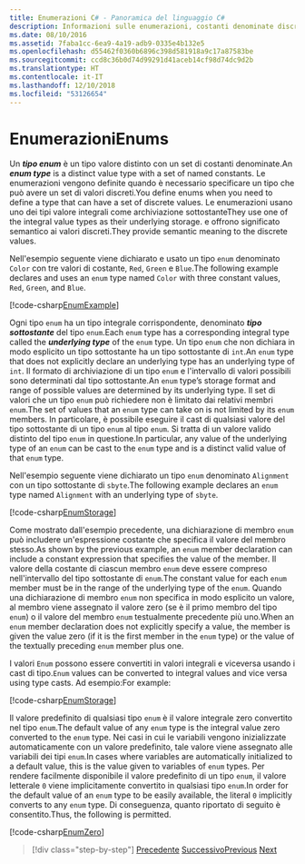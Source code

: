 ```yaml
---
title: Enumerazioni C# - Panoramica del linguaggio C#
description: Informazioni sulle enumerazioni, costanti denominate discrete in C#
ms.date: 08/10/2016
ms.assetid: 7faba1cc-6ea9-4a19-adb9-0335e4b132e5
ms.openlocfilehash: d55462f0360b6896c398d581918a9c17a87583be
ms.sourcegitcommit: ccd8c36b0d74d99291d41aceb14cf98d74dc9d2b
ms.translationtype: HT
ms.contentlocale: it-IT
ms.lasthandoff: 12/10/2018
ms.locfileid: "53126654"
---
```

# <a name="enums"></a><span data-ttu-id="11a04-103">Enumerazioni</span><span class="sxs-lookup"><span data-stu-id="11a04-103">Enums</span></span>

<span data-ttu-id="11a04-104">Un ***tipo enum*** è un tipo valore distinto con un set di costanti denominate.</span><span class="sxs-lookup"><span data-stu-id="11a04-104">An ***enum type*** is a distinct value type with a set of named constants.</span></span> <span data-ttu-id="11a04-105">Le enumerazioni vengono definite quando è necessario specificare un tipo che può avere un set di valori discreti.</span><span class="sxs-lookup"><span data-stu-id="11a04-105">You define enums when you need to define a type that can have a set of discrete values.</span></span> <span data-ttu-id="11a04-106">Le enumerazioni usano uno dei tipi valore integrali come archiviazione sottostante</span><span class="sxs-lookup"><span data-stu-id="11a04-106">They use one of the integral value types as their underlying storage.</span></span> <span data-ttu-id="11a04-107">e offrono significato semantico ai valori discreti.</span><span class="sxs-lookup"><span data-stu-id="11a04-107">They provide semantic meaning to the discrete values.</span></span>

<span data-ttu-id="11a04-108">Nell'esempio seguente viene dichiarato e usato un tipo `enum` denominato `Color` con tre valori di costante, `Red`, `Green` e `Blue`.</span><span class="sxs-lookup"><span data-stu-id="11a04-108">The following example declares and uses an `enum` type named `Color` with three constant values, `Red`, `Green`, and `Blue`.</span></span>

[!code-csharp[EnumExample](../../../samples/snippets/csharp/tour/enums/Program.cs#L3-L36)]

<span data-ttu-id="11a04-109">Ogni tipo `enum` ha un tipo integrale corrispondente, denominato ***tipo sottostante*** del tipo `enum`.</span><span class="sxs-lookup"><span data-stu-id="11a04-109">Each `enum` type has a corresponding integral type called the ***underlying type*** of the `enum` type.</span></span> <span data-ttu-id="11a04-110">Un tipo `enum` che non dichiara in modo esplicito un tipo sottostante ha un tipo sottostante di `int`.</span><span class="sxs-lookup"><span data-stu-id="11a04-110">An `enum` type that does not explicitly declare an underlying type has an underlying type of `int`.</span></span> <span data-ttu-id="11a04-111">Il formato di archiviazione di un tipo `enum` e l'intervallo di valori possibili sono determinati dal tipo sottostante.</span><span class="sxs-lookup"><span data-stu-id="11a04-111">An `enum` type’s storage format and range of possible values are determined by its underlying type.</span></span> <span data-ttu-id="11a04-112">Il set di valori che un tipo `enum` può richiedere non è limitato dai relativi membri `enum`.</span><span class="sxs-lookup"><span data-stu-id="11a04-112">The set of values that an `enum` type can take on is not limited by its `enum` members.</span></span> <span data-ttu-id="11a04-113">In particolare, è possibile eseguire il cast di qualsiasi valore del tipo sottostante di un tipo `enum` al tipo `enum`. Si tratta di un valore valido distinto del tipo `enum` in questione.</span><span class="sxs-lookup"><span data-stu-id="11a04-113">In particular, any value of the underlying type of an `enum` can be cast to the `enum` type and is a distinct valid value of that `enum` type.</span></span>

<span data-ttu-id="11a04-114">Nell'esempio seguente viene dichiarato un tipo `enum` denominato `Alignment` con un tipo sottostante di `sbyte`.</span><span class="sxs-lookup"><span data-stu-id="11a04-114">The following example declares an `enum` type named `Alignment` with an underlying type of `sbyte`.</span></span>

[!code-csharp[EnumStorage](../../../samples/snippets/csharp/tour/enums/Program.cs#L38-L43)]

<span data-ttu-id="11a04-115">Come mostrato dall'esempio precedente, una dichiarazione di membro `enum` può includere un'espressione costante che specifica il valore del membro stesso.</span><span class="sxs-lookup"><span data-stu-id="11a04-115">As shown by the previous example, an `enum` member declaration can include a constant expression that specifies the value of the member.</span></span> <span data-ttu-id="11a04-116">Il valore della costante di ciascun membro `enum` deve essere compreso nell'intervallo del tipo sottostante di `enum`.</span><span class="sxs-lookup"><span data-stu-id="11a04-116">The constant value for each `enum` member must be in the range of the underlying type of the `enum`.</span></span> <span data-ttu-id="11a04-117">Quando una dichiarazione di membro `enum` non specifica in modo esplicito un valore, al membro viene assegnato il valore zero (se è il primo membro del tipo `enum`) o il valore del membro `enum` testualmente precedente più uno.</span><span class="sxs-lookup"><span data-stu-id="11a04-117">When an `enum` member declaration does not explicitly specify a value, the member is given the value zero (if it is the first member in the `enum` type) or the value of the textually preceding `enum` member plus one.</span></span>

<span data-ttu-id="11a04-118">I valori `Enum` possono essere convertiti in valori integrali e viceversa usando i cast di tipo.</span><span class="sxs-lookup"><span data-stu-id="11a04-118">`Enum` values can be converted to integral values and vice versa using type casts.</span></span> <span data-ttu-id="11a04-119">Ad esempio:</span><span class="sxs-lookup"><span data-stu-id="11a04-119">For example:</span></span>

[!code-csharp[EnumStorage](../../../samples/snippets/csharp/tour/enums/Program.cs#L49-L50)]

<span data-ttu-id="11a04-120">Il valore predefinito di qualsiasi tipo `enum` è il valore integrale zero convertito nel tipo `enum`.</span><span class="sxs-lookup"><span data-stu-id="11a04-120">The default value of any `enum` type is the integral value zero converted to the `enum` type.</span></span> <span data-ttu-id="11a04-121">Nei casi in cui le variabili vengono inizializzate automaticamente con un valore predefinito, tale valore viene assegnato alle variabili dei tipi `enum`.</span><span class="sxs-lookup"><span data-stu-id="11a04-121">In cases where variables are automatically initialized to a default value, this is the value given to variables of `enum` types.</span></span> <span data-ttu-id="11a04-122">Per rendere facilmente disponibile il valore predefinito di un tipo `enum`, il valore letterale `0` viene implicitamente convertito in qualsiasi tipo `enum`.</span><span class="sxs-lookup"><span data-stu-id="11a04-122">In order for the default value of an `enum` type to be easily available, the literal `0` implicitly converts to any `enum` type.</span></span> <span data-ttu-id="11a04-123">Di conseguenza, quanto riportato di seguito è consentito.</span><span class="sxs-lookup"><span data-stu-id="11a04-123">Thus, the following is permitted.</span></span>

[!code-csharp[EnumZero](../../../samples/snippets/csharp/tour/enums/Program.cs#L58-L58)]

>[!div class="step-by-step"]
><span data-ttu-id="11a04-124">[Precedente](interfaces.md)
>[Successivo](delegates.md)</span><span class="sxs-lookup"><span data-stu-id="11a04-124">[Previous](interfaces.md)
[Next](delegates.md)</span></span>